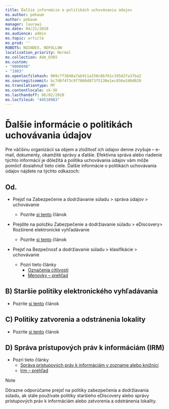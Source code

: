 ```yaml
---
title: Ďalšie informácie o politikách uchovávania údajov
ms.author: pebaum
author: pebaum
manager: laurawi
ms.date: 04/21/2020
ms.audience: admin
ms.topic: article
ms.prod: ''
ROBOTS: NOINDEX, NOFOLLOW
localization_priority: Normal
ms.collection: Adm_O365
ms.custom:
- "9000048"
- "1983"
ms.openlocfilehash: 009c7f3848a7ab911a250c6b761c195d2fa37ba2
ms.sourcegitcommit: bc7d6f4f3c9f7060d073f5130e1ec856e248d020
ms.translationtype: MT
ms.contentlocale: sk-SK
ms.lasthandoff: 06/02/2020
ms.locfileid: "44510983"
---
```

# <a name="more-info-about-retention-policies"></a>Ďalšie informácie o politikách uchovávania údajov

Pre väčšinu organizácií sa objem a zložitosť ich údajov denne zvyšuje – e-mail, dokumenty, okamžité správy a ďalšie. Efektívna správa alebo riadenie týchto informácií je dôležitá a politika uchovávania údajov vám môže pomôcť dosiahnuť tieto ciele. Ďalšie informácie o politikách uchovávania údajov nájdete na týchto odkazoch:

## <a name="a-from-security-and-compliance-center"></a>Od.

- Prejsť na Zabezpečenie a dodržiavanie súladu > správa údajov > uchovávanie
  - Pozrite [si tento](https://docs.microsoft.com/microsoft-365/compliance/retention-policies) článok

- Prejdite na položku Zabezpečenie a dodržiavanie súladu > eDiscovery> Rozšírené elektronické vyhľadávanie 
  - Pozrite [si tento](https://docs.microsoft.com/microsoft-365/compliance/ediscovery-cases) článok

- Prejsť na Bezpečnosť a dodržiavanie súladu > klasifikácie > uchovávanie
  - Pozri tieto články
    - [Označenia citlivosti](https://docs.microsoft.com/microsoft-365/compliance/sensitivity-labels)
    - [Menovky – prehľad](https://docs.microsoft.com/microsoft-365/compliance/labels)

## <a name="b-legacy-ediscovery-policies"></a>B) Staršie politiky elektronického vyhľadávania

- Pozrite [si tento](https://support.office.com/article/Set-up-an-eDiscovery-Center-in-SharePoint-Online-A18F8975-AA7F-43B4-A7D6-001D14744D8E) článok

## <a name="c-site-closure-and-deletion-policies"></a>C) Politiky zatvorenia a odstránenia lokality

- Pozrite [si tento](https://support.office.com/article/Use-policies-for-site-closure-and-deletion-A8280D82-27FD-48C5-9ADF-8A5431208BA5) článok  

## <a name="d-information-rights-management-irm"></a>D) Správa prístupových práv k informáciám (IRM)

- Pozri tieto články
  - [Správa prístupových práv k informáciám v zozname alebo knižnici](https://support.office.com/article/apply-information-rights-management-to-a-list-or-library-3bdb5c4e-94fc-4741-b02f-4e7cc3c54aa1)
  - [Irm – prehľad](https://support.office.com/article/create-and-apply-information-management-policies-eb501fe9-2ef6-4150-945a-65a6451ee9e9)

> [!Note]
> Dôrazne odporúčame prejsť na politiky zabezpečenia a dodržiavania súladu, ak stále používate politiky staršieho eDiscovery alebo správy prístupových práv k informáciám alebo zatvorenia a odstránenia lokality.
